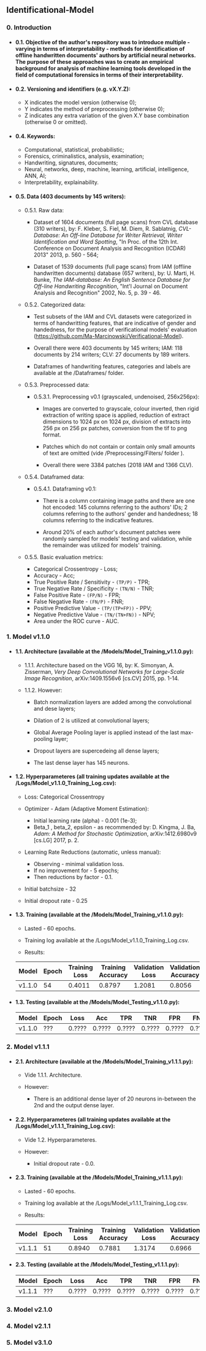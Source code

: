 ## Identificational-Model

### 0. Introduction

* #### 0.1. Objective of the author's repository was to introduce multiple - varying in terms of interpretability - methods for identification of offline handwritten documents' authors by artificial neural networks. The purpose of these approaches was to create an empirical background for analysis of machine learning tools developed in the field of computational forensics in terms of their interpretability.

* #### 0.2. Versioning and identifiers (e.g. vX.Y.Z):

    * X indicates the model version (otherwise 0);
    * Y indicates the method of preprocessing (otherwise 0);
    * Z indicates any extra variation of the given X.Y base combination (otherwise 0 or omitted).

* #### 0.4. Keywords:

    * Computational, statistical, probabilistic; 
    * Forensics, criminalistics, analysis, examination;
    * Handwriting, signatures, documents;
    * Neural, networks, deep, machine, learning, artificial, intelligence, ANN, AI;
    * Interpretability, explainability. 

* #### 0.5. Data (403 documents by 145 writers):

  * 0.5.1. Raw data:
       
    * Dataset of 1604 documents (full page scans) from CVL database (310 writers), by: F. Kleber, S. Fiel, M. Diem, R. Sablatnig, *CVL-Database: An Off-line Database for Writer Retrieval, Writer Identification and Word Spotting*, "In Proc. of the 12th Int. Conference on Document Analysis and Recognition (ICDAR) 2013" 2013, p. 560 - 564;
                
    * Dataset of 1539 documents (full page scans) from IAM (offline handwritten documents) database (657 writers), by: U. Marti, H. Bunke, *The IAM-database: An English Sentence Database for Off-line Handwriting Recognition*, "Int'l Journal on Document Analysis and Recognition" 2002, No. 5, p. 39 - 46.
  
  * 0.5.2. Categorized data:

    * Test subsets of the IAM and CVL datasets were categorized in terms of handwritting features, that are indicative of gender and handedness, for the purpose of verificational models' evaluation (https://github.com/Ma-Marcinowski/Verificational-Model).

    * Overall there were 403 documents by 145 writers; IAM: 118 documents by 214 writers; CLV: 27 documents by 189 writers.
    
    * Dataframes of handwriting features, categories and labels are available at the /Dataframes/ folder.
    
  * 0.5.3. Preprocessed data:

    * 0.5.3.1. Preprocessing v0.1 (grayscaled, undenoised, 256x256px):

      * Images are converted to grayscale, colour inverted, then rigid extraction of writing space is applied, reduction of extract dimensions to 1024 px on 1024 px, division of extracts into 256 px on 256 px patches, conversion from the tif to png format.
      
      * Patches which do not contain or contain only small amounts of text are omitted (vide /Preprocessing/Filters/ folder ).

      * Overall there were 3384 patches (2018 IAM and 1366 CLV).

  * 0.5.4. Dataframed data:

    * 0.5.4.1. Dataframing v0.1:

      * There is a column containing image paths and there are one hot encoded: 145 columns referring to the authors' IDs; 2 columns referring to the authors' gender and handedness; 18 columns referring to the indicative features.
        
      * Around 20% of each author's document patches were randomly sampled for models' testing and validation, while the remainder was utilized for models' training.

  * 0.5.5. Basic evaluation metrics:

    * Categorical Crossentropy - Loss;
    * Accuracy - Acc;
    * True Positive Rate / Sensitivity - `(TP/P)` - TPR;
    * True Negative Rate / Specificity - `(TN/N)` - TNR;
    * False Positive Rate - `(FP/N)` - FPR;
    * False Negative Rate - `(FN/P)` - FNR;
    * Positive Predictive Value - `(TP/(TP+FP))` - PPV;
    * Negative Predictive Value - `(TN/(TN+FN))` - NPV;
    * Area under the ROC curve - AUC.

### 1. Model v1.1.0

* #### 1.1. Architecture (available at the /Models/Model_Training_v1.1.0.py):

  * 1.1.1. Architecture based on the VGG 16, by: K. Simonyan, A. Zisserman, *Very Deep Convolutional Networks for Large-Scale Image Recognition*, arXiv:1409.1556v6 [cs.CV] 2015, pp. 1-14.

  * 1.1.2. However:
  
    * Batch normalization layers are added among the convolutional and dese layers;

    * Dilation of 2 is utilized at convolutional layers;
    
    * Global Average Pooling layer is applied instead of the last max-pooling layer;

    * Dropout layers are supercedeing all dense layers;

    * The last dense layer has 145 neurons.  

* #### 1.2. Hyperparameteres (all training updates available at the /Logs/Model_v1.1.0_Training_Log.csv):

    * Loss: Categorical Crossentropy
    
    * Optimizer - Adam (Adaptive Moment Estimation):
      * Initial learning rate (alpha) - 0.001 (1e-3);
      * Beta_1 , beta_2, epsilon - as recommended by: D. Kingma, J. Ba, *Adam: A Method for Stochastic Optimization*, arXiv:1412.6980v9 [cs.LG] 2017, p. 2.
      
    * Learning Rate Reductions (automatic, unless manual):
      * Observing - minimal validation loss.
      * If no improvement for - 5 epochs;
      * Then reductions by factor - 0.1.

    * Initial batchsize - 32
    
    * Initial dropout rate - 0.25

* #### 1.3. Training (available at the /Models/Model_Training_v1.1.0.py):

    * Lasted - 60 epochs.
    
    * Training log available at the /Logs/Model_v1.1.0_Training_Log.csv.

    * Results:
    
    | Model | Epoch | Training Loss | Training Accuracy | Validation Loss | Validation Accuracy |
    | --- | --- | --- | --- | --- |  --- |
    | v1.1.0 | 54 | 0.4011 | 0.8797 | 1.2081 | 0.8056 | 

* #### 1.3. Testing (available at the /Models/Model_Testing_v1.1.0.py):

    | Model | Epoch | Loss | Acc | TPR | TNR | FPR | FNR | PPV | NPV | AUC |
    | --- | --- | --- | --- | --- | --- | --- | --- | --- | --- | --- |
    | v1.1.0 | ??? | 0.???? | 0.???? | 0.???? | 0.???? | 0.???? | 0.???? | 0.???? | 0.???? | 0.???? |
    
### 2. Model v1.1.1

* #### 2.1. Architecture (available at the /Models/Model_Training_v1.1.1.py):

  * Vide 1.1.1. Architecture.

  * However:
  
    * There is an additional dense layer of 20 neurons in-between the 2nd and the output dense layer.

* #### 2.2. Hyperparameteres (all training updates available at the /Logs/Model_v1.1.1_Training_Log.csv):

    * Vide 1.2. Hyperparameteres.

    * However: 
    
       * Initial dropout rate - 0.0.

* #### 2.3. Training (available at the /Models/Model_Training_v1.1.1.py):

    * Lasted - 60 epochs.
    
    * Training log available at the /Logs/Model_v1.1.1_Training_Log.csv.

    * Results:
    
    | Model | Epoch | Training Loss | Training Accuracy | Validation Loss | Validation Accuracy |
    | --- | --- | --- | --- | --- |  --- |
    | v1.1.1 | 51 | 0.8940 | 0.7881 | 1.3174| 0.6966  | 

* #### 2.3. Testing (available at the /Models/Model_Testing_v1.1.1.py):

    | Model | Epoch | Loss | Acc | TPR | TNR | FPR | FNR | PPV | NPV | AUC |
    | --- | --- | --- | --- | --- | --- | --- | --- | --- | --- | --- |
    | v1.1.1 | ??? | 0.???? | 0.???? | 0.???? | 0.???? | 0.???? | 0.???? | 0.???? | 0.???? | 0.???? |
    
### 3. Model v2.1.0
### 4. Model v2.1.1
### 5. Model v3.1.0


